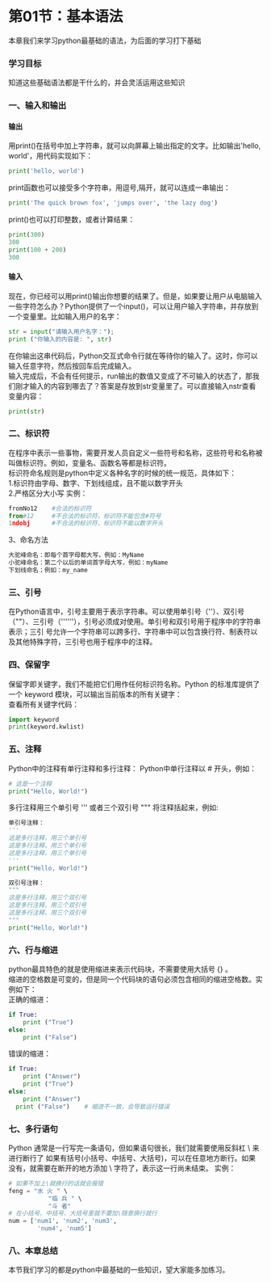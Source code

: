 # 第01节：基本语法

本章我们来学习python最基础的语法，为后面的学习打下基础
### 学习目标
知道这些基础语法都是干什么的，并会灵活运用这些知识  
### 一、输入和输出
#### 输出
用print()在括号中加上字符串，就可以向屏幕上输出指定的文字。比如输出'hello, world'，用代码实现如下：
``` python
print('hello, world')  
```
print函数也可以接受多个字符串，用逗号,隔开，就可以连成一串输出： 
``` python 
print('The quick brown fox', 'jumps over', 'the lazy dog')
```
print()也可以打印整数，或者计算结果：  
``` python
print(300)
300
print(100 + 200)
300
```
#### 输入
现在，你已经可以用print()输出你想要的结果了。但是，如果要让用户从电脑输入一些字符怎么办？Python提供了一个input()，可以让用户输入字符串，并存放到一个变量里。比如输入用户的名字：  
``` python
str = input("请输入用户名字：");
print ("你输入的内容是: ", str)
```  
在你输出这串代码后，Python交互式命令行就在等待你的输入了。这时，你可以输入任意字符，然后按回车后完成输入。  
输入完成后，不会有任何提示，run输出的数值又变成了不可输入的状态了，那我们刚才输入的内容到哪去了？答案是存放到str变量里了。可以直接输入nstr查看变量内容：  
``` python
print(str)
```
### 二、标识符
在程序中表示一些事物，需要开发人员自定义一些符号和名称，这些符号和名称被叫做标识符。例如，变量名、函数名等都是标识符。  
标识符命名规则是python中定义各种名字的时候的统一规范，具体如下：  
1.标识符由字母、数字、下划线组成，且不能以数字开头  
2.严格区分大小写
实例：    
``` python
fromNo12    #合法的标识符  
from#12     #不合法的标识符，标识符不能包含#符号  
1ndobj      #不合法的标识符，标识符不能以数字开头
``` 
3、命名方法    
``` python
大驼峰命名：即每个首字母都大写，例如：MyName  
小驼峰命名：第二个以后的单词首字母大写，例如：myName  
下划线命名；例如：my_name
```
### 三、引号
在Python语言中，引号主要用于表示字符串。可以使用单引号（''）、双引号（""）、三引号（''''''），引号必须成对使用。单引号和双引号用于程序中的字符串表示；三引 号允许一个字符串可以跨多行、字符串中可以包含换行符、制表符以及其他特殊字符，三引号也用于程序中的注释。  
### 四、保留字
保留字即关键字，我们不能把它们用作任何标识符名称。Python 的标准库提供了一个 keyword 模块，可以输出当前版本的所有关键字：  
查看所有关键字代码：
``` python   
import keyword   
print(keyword.kwlist)   
```
### 五、注释
Python中的注释有单行注释和多行注释： 
Python中单行注释以 # 开头，例如：
``` python
# 这是一个注释  
print("Hello, World!")
```   
多行注释用三个单引号 ''' 或者三个双引号 """ 将注释括起来，例如:  
``` python
单引号注释：    
'''  
这是多行注释，用三个单引号  
这是多行注释，用三个单引号   
这是多行注释，用三个单引号  
'''  
print("Hello, World!")  
```
``` python
双引号注释：  
"""
这是多行注释，用三个双引号
这是多行注释，用三个双引号 
这是多行注释，用三个双引号
"""
print("Hello, World!")
```
### 六、行与缩进
python最具特色的就是使用缩进来表示代码块，不需要使用大括号 {} 。  
缩进的空格数是可变的，但是同一个代码块的语句必须包含相同的缩进空格数。实例如下：    
正确的缩进： 
``` python
if True:  
    print ("True")  
else:  
    print ("False")  
``` 
错误的缩进：  
``` python
if True:  
    print ("Answer")  
    print ("True")  
else:  
    print ("Answer")  
  print ("False")    # 缩进不一致，会导致运行错误 
  ```  
### 七、多行语句
Python 通常是一行写完一条语句，但如果语句很长，我们就需要使用反斜杠  \ 来进行断行了
如果有括号(小括号、中括号、大括号)，可以在任意地方断行。如果没有，就需要在断开的地方添加 \ 字符了，表示这一行尚未结束。
实例：  
``` python
# 如果不加上\就换行的话就会报错
feng = "水 火 " \
           "临 兵 " \
           "斗 者"
# 在小括号、中括号、大括号里就不要加\随意换行就行
num = ['num1', 'num2', 'num3',
        'num4', 'num5']
``` 
### 八、本章总结
本节我们学习的都是python中最基础的一些知识，望大家能多加练习。














  



